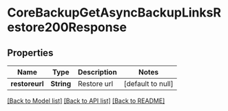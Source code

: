 # CoreBackupGetAsyncBackupLinksRestore200Response

## Properties

Name | Type | Description | Notes
------------ | ------------- | ------------- | -------------
**restoreurl** | **String** | Restore url | [default to null]

[[Back to Model list]](../README.md#documentation-for-models) [[Back to API list]](../README.md#documentation-for-api-endpoints) [[Back to README]](../README.md)


